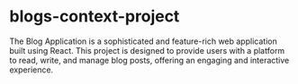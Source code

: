 # blogs-context-project
 The Blog Application is a sophisticated and feature-rich web application built using React. This project is designed to provide users with a platform to read, write, and manage blog posts, offering an engaging and interactive experience.
